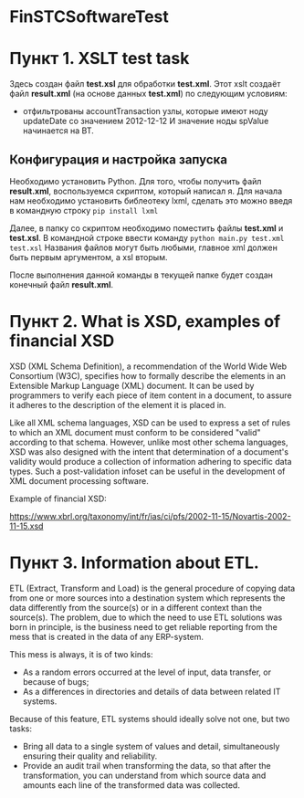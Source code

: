 # FinSTCSoftwareTest

# Пункт 1. XSLT test task

Здесь создан файл  **test.xsl** для обработки **test.xml**. Этот xslt создаёт файл **result.xml** (на основе данных **test.xml**) по следующим условиям:
* отфильтрованы accountTransaction узлы, которые имеют ноду updateDate со значением 2012-12-12 И значение ноды spValue начинается на BT.

## Конфигурация и настройка запуска

Необходимо установить Python.
Для того, чтобы получить файл **result.xml**, воспользуемся скриптом, который написал я.
Для начала нам необходимо установить библеотеку lxml, сделать это можно введя в командную строку
`pip install lxml`

Далее, в папку со скриптом необходимо поместить файлы **test.xml** и **test.xsl**. В командной строке ввести команду
`python main.py test.xml test.xsl`
Названия файлов могут быть любыми, главное xml должен быть первым аргументом, а xsl вторым.

После выполнения данной команды в текущей папке будет создан конечный файл **result.xml**.

# Пункт 2. What is XSD, examples of financial XSD

XSD (XML Schema Definition), a recommendation of the World Wide Web Consortium (W3C), specifies how to formally describe the elements in an Extensible Markup Language (XML) document. It can be used by programmers to verify each piece of item content in a document, to assure it adheres to the description of the element it is placed in.

Like all XML schema languages, XSD can be used to express a set of rules to which an XML document must conform to be considered "valid" according to that schema. However, unlike most other schema languages, XSD was also designed with the intent that determination of a document's validity would produce a collection of information adhering to specific data types. Such a post-validation infoset can be useful in the development of XML document processing software.

Example of financial XSD:

<https://www.xbrl.org/taxonomy/int/fr/ias/ci/pfs/2002-11-15/Novartis-2002-11-15.xsd>

# Пункт 3. Information about ETL.

ETL (Extract, Transform and Load) is the general procedure of copying data from one or more sources into a destination system which represents the data differently from the source(s) or in a different context than the source(s).
The problem, due to which the need to use ETL solutions was born in principle, is the business need to get reliable reporting from the mess that is created in the data of any ERP-system.

This mess is always, it is of two kinds:
* As a random errors occurred at the level of input, data transfer, or because of bugs;
* As a differences in directories and details of data between related IT systems.

Because of this feature, ETL systems should ideally solve not one, but two tasks:

* Bring all data to a single system of values and detail, simultaneously ensuring their quality and reliability.
* Provide an audit trail when transforming the data, so that after the transformation, you can understand from which source data and amounts each line of the transformed data was collected.
